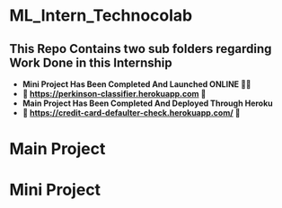 # ML_Intern_Technocolab
## This Repo Contains two sub folders regarding Work Done in this Internship
* **Mini Project Has Been Completed And Launched ONLINE 🥳🥳**
* **👾  https://perkinson-classifier.herokuapp.com  👾**
* **Main Project Has Been Completed And Deployed Through Heroku**
* **👾  https://credit-card-defaulter-check.herokuapp.com/  👾**

# Main Project
# Mini Project
